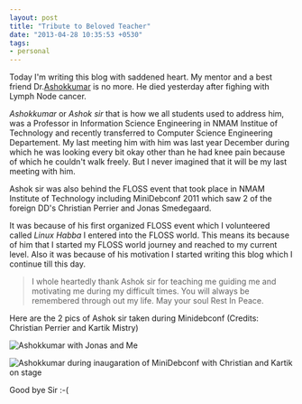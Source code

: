 ```yaml
---
layout: post
title: "Tribute to Beloved Teacher"
date: "2013-04-28 10:35:53 +0530"
tags:
- personal
---
```


Today I'm writing this blog with saddened heart. My mentor and a best
friend Dr.[Ashokkumar](https://twitter.com/ashok567) is no more. He
died yesterday after fighing with Lymph Node cancer.

*Ashokkumar* or *Ashok sir* that is how we all students used to
 address him, was a Professor in Information Science Engineering in
 NMAM Institue of Technology and recently transferred to Computer
 Science Engineering Departement. My last meeting him with him was
 last year December during which he was looking every bit okay other
 than he had knee pain because of which he couldn't walk freely. But I
 never imagined that it will be my last meeting with him.
 
 Ashok sir was also behind the FLOSS event that took place in NMAM
 Institute of Technology including MiniDebconf 2011 which saw 2 of the
 foreign DD's Christian Perrier and Jonas Smedegaard.
 
 It was because of his first organized FLOSS event which I volunteered
 called *Linux Habba* I entered into the FLOSS world. This means its
 because of him that I started my FLOSS world journey and reached to
 my current level. Also it was because of his motivation I started
 writing this blog which I continue till this day.
 
 
> I whole heartedly thank Ashok sir for teaching me guiding me and
> motivating me during my difficult times. You will always be
> remembered through out my life. May your soul Rest In Peace.

Here are the 2 pics of Ashok sir taken during Minidebconf (Credits:
Christian Perrier and Kartik Mistry)

![Ashokkumar with Jonas and Me](https://gallery.debconf.org/d/57541-2/DSC00837.JPG)

![Ashokkumar during inaugaration of MiniDebconf with Christian and Kartik on stage](https://lh4.googleusercontent.com/-H5w-Wtp5Eeg/Tq97DNyxZPI/AAAAAAAACqE/gXBldGSJmZw/w762-h508/IMG_6267.JPG)

Good bye Sir :-(

